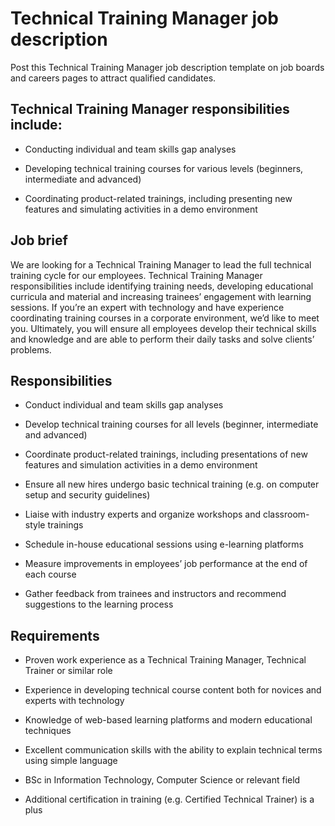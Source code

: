 # Technical Training Manager job description
Post this Technical Training Manager job description template on job boards and careers pages to attract qualified candidates.


## Technical Training Manager responsibilities include:
* Conducting individual and team skills gap analyses

* Developing technical training courses for various levels (beginners, intermediate and advanced)

* Coordinating product-related trainings, including presenting new features and simulating activities in a demo environment


## Job brief

We are looking for a Technical Training Manager to lead the full technical training cycle for our employees.
Technical Training Manager responsibilities include identifying training needs, developing educational curricula and material and increasing trainees’ engagement with learning sessions. If you’re an expert with technology and have experience coordinating training courses in a corporate environment, we’d like to meet you.
Ultimately, you will ensure all employees develop their technical skills and knowledge and are able to perform their daily tasks and solve clients’ problems.


## Responsibilities

* Conduct individual and team skills gap analyses

* Develop technical training courses for all levels (beginner, intermediate and advanced)

* Coordinate product-related trainings, including presentations of new features and simulation activities in a demo environment

* Ensure all new hires undergo basic technical training (e.g. on computer setup and security guidelines)

* Liaise with industry experts and organize workshops and classroom-style trainings

* Schedule in-house educational sessions using e-learning platforms

* Measure improvements in employees’ job performance at the end of each course

* Gather feedback from trainees and instructors and recommend suggestions to the learning process


## Requirements

* Proven work experience as a Technical Training Manager, Technical Trainer or similar role

* Experience in developing technical course content both for novices and experts with technology

* Knowledge of web-based learning platforms and modern educational techniques

* Excellent communication skills with the ability to explain technical terms using simple language

* BSc in Information Technology, Computer Science or relevant field

* Additional certification in training (e.g. Certified Technical Trainer) is a plus
